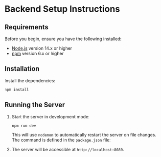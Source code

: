 # Backend Setup Instructions

## Requirements

Before you begin, ensure you have the following installed:

- [Node.js](https://nodejs.org/) version 14.x or higher
- [npm](https://www.npmjs.com/) version 6.x or higher

## Installation

Install the dependencies:

```bash
npm install
```

## Running the Server

1. Start the server in development mode:

   ```bash
   npm run dev
   ```

   This will use `nodemon` to automatically restart the server on file changes. The command is defined in the `package.json` file:

2. The server will be accessible at `http://localhost:8080`.
